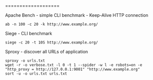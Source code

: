 ===================

Apache Bench - simple CLI benchmark - Keep-Alive HTTP connection
```
ab -n 100 -c 20 -k http://www.example.org/
```

Siege - CLI benchmark
```
siege -c 20 -t 10S http://www.example.org/
```

Sproxy - discover all URLs of application
```
sproxy -o urls.txt
wget -r -o verbose.txt -l 0 -t 1 --spider -w l -e robots=on -e "http_proxy = http://127.0.0.1:9001" "http://www.example.org"
sort -u -o urls.txt urls.txt
```
